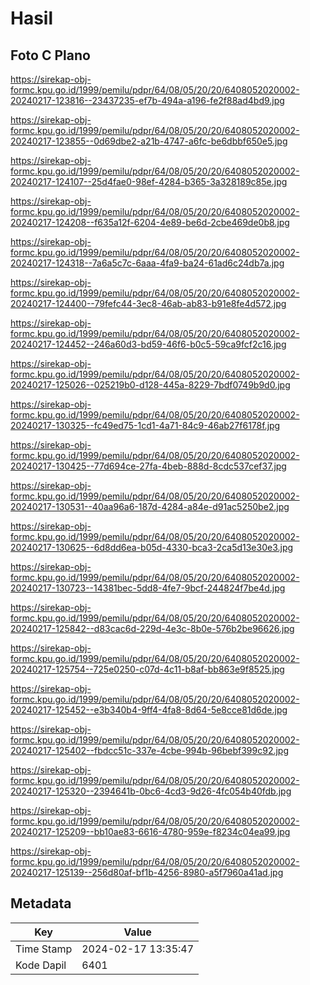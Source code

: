 # Hasil

## Foto C Plano

https://sirekap-obj-formc.kpu.go.id/1999/pemilu/pdpr/64/08/05/20/20/6408052020002-20240217-123816--23437235-ef7b-494a-a196-fe2f88ad4bd9.jpg

https://sirekap-obj-formc.kpu.go.id/1999/pemilu/pdpr/64/08/05/20/20/6408052020002-20240217-123855--0d69dbe2-a21b-4747-a6fc-be6dbbf650e5.jpg

https://sirekap-obj-formc.kpu.go.id/1999/pemilu/pdpr/64/08/05/20/20/6408052020002-20240217-124107--25d4fae0-98ef-4284-b365-3a328189c85e.jpg

https://sirekap-obj-formc.kpu.go.id/1999/pemilu/pdpr/64/08/05/20/20/6408052020002-20240217-124208--f635a12f-6204-4e89-be6d-2cbe469de0b8.jpg

https://sirekap-obj-formc.kpu.go.id/1999/pemilu/pdpr/64/08/05/20/20/6408052020002-20240217-124318--7a6a5c7c-6aaa-4fa9-ba24-61ad6c24db7a.jpg

https://sirekap-obj-formc.kpu.go.id/1999/pemilu/pdpr/64/08/05/20/20/6408052020002-20240217-124400--79fefc44-3ec8-46ab-ab83-b91e8fe4d572.jpg

https://sirekap-obj-formc.kpu.go.id/1999/pemilu/pdpr/64/08/05/20/20/6408052020002-20240217-124452--246a60d3-bd59-46f6-b0c5-59ca9fcf2c16.jpg

https://sirekap-obj-formc.kpu.go.id/1999/pemilu/pdpr/64/08/05/20/20/6408052020002-20240217-125026--025219b0-d128-445a-8229-7bdf0749b9d0.jpg

https://sirekap-obj-formc.kpu.go.id/1999/pemilu/pdpr/64/08/05/20/20/6408052020002-20240217-130325--fc49ed75-1cd1-4a71-84c9-46ab27f6178f.jpg

https://sirekap-obj-formc.kpu.go.id/1999/pemilu/pdpr/64/08/05/20/20/6408052020002-20240217-130425--77d694ce-27fa-4beb-888d-8cdc537cef37.jpg

https://sirekap-obj-formc.kpu.go.id/1999/pemilu/pdpr/64/08/05/20/20/6408052020002-20240217-130531--40aa96a6-187d-4284-a84e-d91ac5250be2.jpg

https://sirekap-obj-formc.kpu.go.id/1999/pemilu/pdpr/64/08/05/20/20/6408052020002-20240217-130625--6d8dd6ea-b05d-4330-bca3-2ca5d13e30e3.jpg

https://sirekap-obj-formc.kpu.go.id/1999/pemilu/pdpr/64/08/05/20/20/6408052020002-20240217-130723--14381bec-5dd8-4fe7-9bcf-244824f7be4d.jpg

https://sirekap-obj-formc.kpu.go.id/1999/pemilu/pdpr/64/08/05/20/20/6408052020002-20240217-125842--d83cac6d-229d-4e3c-8b0e-576b2be96626.jpg

https://sirekap-obj-formc.kpu.go.id/1999/pemilu/pdpr/64/08/05/20/20/6408052020002-20240217-125754--725e0250-c07d-4c11-b8af-bb863e9f8525.jpg

https://sirekap-obj-formc.kpu.go.id/1999/pemilu/pdpr/64/08/05/20/20/6408052020002-20240217-125452--e3b340b4-9ff4-4fa8-8d64-5e8cce81d6de.jpg

https://sirekap-obj-formc.kpu.go.id/1999/pemilu/pdpr/64/08/05/20/20/6408052020002-20240217-125402--fbdcc51c-337e-4cbe-994b-96bebf399c92.jpg

https://sirekap-obj-formc.kpu.go.id/1999/pemilu/pdpr/64/08/05/20/20/6408052020002-20240217-125320--2394641b-0bc6-4cd3-9d26-4fc054b40fdb.jpg

https://sirekap-obj-formc.kpu.go.id/1999/pemilu/pdpr/64/08/05/20/20/6408052020002-20240217-125209--bb10ae83-6616-4780-959e-f8234c04ea99.jpg

https://sirekap-obj-formc.kpu.go.id/1999/pemilu/pdpr/64/08/05/20/20/6408052020002-20240217-125139--256d80af-bf1b-4256-8980-a5f7960a41ad.jpg


## Metadata

| Key        | Value               |
| ---------- | ------------------- |
| Time Stamp | 2024-02-17 13:35:47 |
| Kode Dapil | 6401                |



